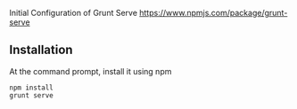Initial Configuration of Grunt Serve https://www.npmjs.com/package/grunt-serve

## Installation

At the command prompt, install it using npm

```
npm install
grunt serve
```
